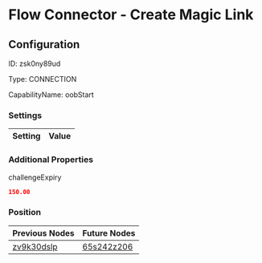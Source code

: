# Flow Connector - Create Magic Link
## Configuration
ID:  zsk0ny89ud

Type: CONNECTION 

CapabilityName: oobStart

### Settings
| Setting | Value  |
| :------------------------ | ---------------------------------------- |
 




### Additional Properties
challengeExpiry
 ```json 
150.00
```




### Position
| Previous Nodes | Future Nodes |
| :------------- | ------------ |
| [zv9k30dslp](./zv9k30dslp.md) | [65s242z206](./65s242z206.md) |